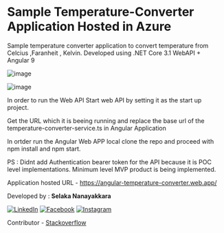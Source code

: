 # **Sample Temperature-Converter Application Hosted in Azure**
Sample temperature converter application to convert temperature from Celcius ,Faranheit , Kelvin.
Developed using .NET Core 3.1 WebAPI + Angular 9


![image](https://user-images.githubusercontent.com/22972311/116810359-fc1e8200-ab60-11eb-812b-76261cfa5397.png)

![image](https://user-images.githubusercontent.com/22972311/116816583-22074f00-ab80-11eb-8128-f701e21a217b.png)



In order to run the Web API Start web API by setting it as the start up project.

Get the URL which it is beeing running and replace the base url of the temperature-converter-service.ts in Angular Application

In ortder run the Angular Web APP local clone the repo and proceed with npm install and npm start.

PS : Didnt add Authentication bearer token for the API because it is POC level implementations. Minimum level MVP product is being implemented.

Application hosted URL - https://angular-temperature-converter.web.app/

Developed by :
**Selaka Nanayakkara**

<a href="https://www.linkedin.com/in/selaka-nanayakkara-7b0a4a56/" target="_blank"><img src="https://img.shields.io/badge/LinkedIn-%230077B5.svg?&style=flat-square&logo=linkedin&logoColor=white" alt="LinkedIn"></a> <a href="https://www.facebook.com/profile.php?id=100002950452810" target="_blank"><img src="https://img.shields.io/badge/Facebook-%231877F2.svg?&style=flat-square&logo=facebook&logoColor=white" alt="Facebook"></a> <a href="https://www.instagram.com/selaa.online/" target="_blank"><img src="https://img.shields.io/badge/Instagram-%23E4405F.svg?&style=flat-square&logo=instagram&logoColor=white" alt="Instagram"></a>

Contributor - <a href="https://stackoverflow.com/users/4672460/selaka-nanayakkara?tab=profile" target="_blank"><img src="" alt="">Stackoverflow</a>
<br>



